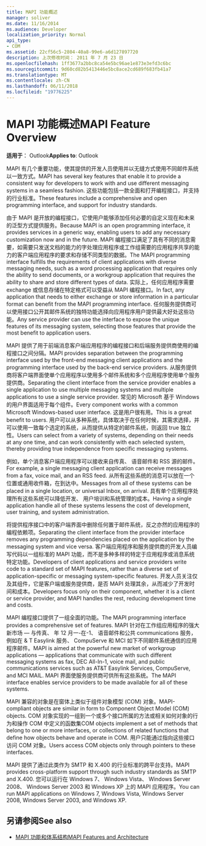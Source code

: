 ```yaml
---
title: MAPI 功能概述
manager: soliver
ms.date: 11/16/2014
ms.audience: Developer
localization_priority: Normal
api_type:
- COM
ms.assetid: 22cf56c5-2804-40a8-99e6-a6d127897720
description: 上次修改时间： 2011 年 7 月 23 日
ms.openlocfilehash: 1ff3677a2bbc8ca54e5bc96ae1e873e3efd3c6bc
ms.sourcegitcommit: 9d60cd82b5413446e5bc8ace2cd689f683fb41a7
ms.translationtype: MT
ms.contentlocale: zh-CN
ms.lasthandoff: 06/11/2018
ms.locfileid: "19776225"
---
```

# <a name="mapi-feature-overview"></a><span data-ttu-id="b1efa-103">MAPI 功能概述</span><span class="sxs-lookup"><span data-stu-id="b1efa-103">MAPI Feature Overview</span></span>
 
<span data-ttu-id="b1efa-104">**适用于**： Outlook</span><span class="sxs-lookup"><span data-stu-id="b1efa-104">**Applies to**: Outlook</span></span> 
  
<span data-ttu-id="b1efa-105">MAPI 有几个重要功能，使其提供的开发人员使用并以无缝方式使用不同邮件系统以一致方式。</span><span class="sxs-lookup"><span data-stu-id="b1efa-105">MAPI has several key features that enable it to provide a consistent way for developers to work with and use different messaging systems in a seamless fashion.</span></span> <span data-ttu-id="b1efa-106">这些功能包括一款全面和打开编程接口，并支持的行业标准。</span><span class="sxs-lookup"><span data-stu-id="b1efa-106">These features include a comprehensive and open programming interface, and support for industry standards.</span></span> 
  
<span data-ttu-id="b1efa-107">由于 MAPI 是开放的编程接口，它使用户能够添加任何必要的自定义现在和未来的泛型方式提供服务。</span><span class="sxs-lookup"><span data-stu-id="b1efa-107">Because MAPI is an open programming interface, it provides services in a generic way, enabling users to add any necessary customization now and in the future.</span></span> <span data-ttu-id="b1efa-108">MAPI 编程接口满足了具有不同的消息需要，如需要只发送文档的能力的字处理应用程序或工作组需要的应用程序共享的能力的客户端应用程序的要求和存储不同类型的数据。</span><span class="sxs-lookup"><span data-stu-id="b1efa-108">The MAPI programming interface fulfills the requirements of client applications with diverse messaging needs, such as a word processing application that requires only the ability to send documents, or a workgroup application that requires the ability to share and store different types of data.</span></span> <span data-ttu-id="b1efa-109">实际上，任何应用程序需要 exchange 或信息存储在特定格式可以受益从 MAPI 编程接口。</span><span class="sxs-lookup"><span data-stu-id="b1efa-109">In fact, any application that needs to either exchange or store information in a particular format can benefit from the MAPI programming interface.</span></span> <span data-ttu-id="b1efa-110">任何服务提供商可以使用接口公开其邮件系统的独特功能选择向应用程序用户提供最大好处这些功能。</span><span class="sxs-lookup"><span data-stu-id="b1efa-110">Any service provider can use the interface to expose the unique features of its messaging system, selecting those features that provide the most benefit to application users.</span></span>
  
<span data-ttu-id="b1efa-111">MAPI 提供了用于前端消息客户端应用程序的编程接口和后端服务提供商使用的编程接口之间分隔。</span><span class="sxs-lookup"><span data-stu-id="b1efa-111">MAPI provides separation between the programming interface used by the front-end messaging client applications and the programming interface used by the back-end service providers.</span></span> <span data-ttu-id="b1efa-112">从服务提供商将客户端界面使单个应用程序以使用多个邮件系统和多个应用程序使用单个服务提供商。</span><span class="sxs-lookup"><span data-stu-id="b1efa-112">Separating the client interface from the service provider enables a single application to use multiple messaging systems and multiple applications to use a single service provider.</span></span> <span data-ttu-id="b1efa-113">常见的 Microsoft 基于 Windows 的用户界面适用于每个组件。</span><span class="sxs-lookup"><span data-stu-id="b1efa-113">Every component works with a common Microsoft Windows-based user interface.</span></span> <span data-ttu-id="b1efa-114">这是用户很有用。</span><span class="sxs-lookup"><span data-stu-id="b1efa-114">This is a great benefit to users.</span></span> <span data-ttu-id="b1efa-115">用户可以从多种系统，具体取决于在任何时候，其需求选择，并可以使用一致每个选定的系统，从而提供从特定的邮件系统，则返回 true 独立性。</span><span class="sxs-lookup"><span data-stu-id="b1efa-115">Users can select from a variety of systems, depending on their needs at any one time, and can work consistently with each selected system, thereby providing true independence from specific messaging systems.</span></span> 
  
<span data-ttu-id="b1efa-116">例如，单个消息客户端应用程序可以接收来自传真、 语音邮件和 RSS 源的邮件。</span><span class="sxs-lookup"><span data-stu-id="b1efa-116">For example, a single messaging client application can receive messages from a fax, voice mail, and an RSS feed.</span></span> <span data-ttu-id="b1efa-117">从所有这些系统的消息可以放在一个位置或通用收件箱，在到达中。</span><span class="sxs-lookup"><span data-stu-id="b1efa-117">Messages from all of these systems can be placed in a single location, or universal Inbox, on arrival.</span></span> <span data-ttu-id="b1efa-118">具有单个应用程序处理所有这些系统可以降低开发、 用户培训和系统管理的成本。</span><span class="sxs-lookup"><span data-stu-id="b1efa-118">Having a single application handle all of these systems lessens the cost of development, user training, and system administration.</span></span> 
  
<span data-ttu-id="b1efa-119">将提供程序接口中的客户端界面中删除任何置于邮件系统，反之亦然的应用程序的编程依赖项。</span><span class="sxs-lookup"><span data-stu-id="b1efa-119">Separating the client interface from the provider interface removes any programming dependencies placed on the application by the messaging system and vice versa.</span></span> <span data-ttu-id="b1efa-120">客户端应用程序和服务提供商的开发人员编写代码以一组标准的 MAPI 功能，而不是多种多样的特定于应用程序或消息系统特定功能。</span><span class="sxs-lookup"><span data-stu-id="b1efa-120">Developers of client applications and service providers write code to a standard set of MAPI features, rather than a diverse set of application-specific or messaging system-specific features.</span></span> <span data-ttu-id="b1efa-121">开发人员关注仅及其组件，它是客户端或服务提供商，是否 MAPI 处理其余，从而减少了开发时间和成本。</span><span class="sxs-lookup"><span data-stu-id="b1efa-121">Developers focus only on their component, whether it is a client or service provider, and MAPI handles the rest, reducing development time and costs.</span></span>
  
<span data-ttu-id="b1efa-122">MAPI 编程接口提供了一组全面的功能。</span><span class="sxs-lookup"><span data-stu-id="b1efa-122">The MAPI programming interface provides a comprehensive set of features.</span></span> <span data-ttu-id="b1efa-123">MAPI 针对在工作组应用程序的强大新市场 — 与传真、 年 12 月一-在-1、 语音邮件和公共 communications 服务，例如在 & T Easylink 服务、 CompuServe 和 MCI 如下不同邮件系统通信的应用程序邮件。</span><span class="sxs-lookup"><span data-stu-id="b1efa-123">MAPI is aimed at the powerful new market of workgroup applications — applications that communicate with such different messaging systems as fax, DEC All-In-1, voice mail, and public communications services such as AT&T Easylink Services, CompuServe, and MCI MAIL.</span></span> <span data-ttu-id="b1efa-124">MAPI 界面使服务提供商可供所有这些系统。</span><span class="sxs-lookup"><span data-stu-id="b1efa-124">The MAPI interface enables service providers to be made available for all of these systems.</span></span> 
  
<span data-ttu-id="b1efa-125">MAPI 兼容的对象是在窗体上类似于组件对象模型 (COM) 对象。</span><span class="sxs-lookup"><span data-stu-id="b1efa-125">MAPI-compliant objects are similar in form to Component Object Model (COM) objects.</span></span> <span data-ttu-id="b1efa-126">COM 对象实现的一组到一个或多个接口所属的方法或相关如何对象的行为和操作 COM 中定义的函数集</span><span class="sxs-lookup"><span data-stu-id="b1efa-126">COM objects implement a set of methods that belong to one or more interfaces, or collections of related functions that define how objects behave and operate in COM.</span></span> <span data-ttu-id="b1efa-127">用户只能通过指向这些接口访问 COM 对象。</span><span class="sxs-lookup"><span data-stu-id="b1efa-127">Users access COM objects only through pointers to these interfaces.</span></span>
  
<span data-ttu-id="b1efa-128">MAPI 提供了通过此类作为 SMTP 和 X.400 的行业标准的跨平台支持。</span><span class="sxs-lookup"><span data-stu-id="b1efa-128">MAPI provides cross-platform support through such industry standards as SMTP and X.400.</span></span> <span data-ttu-id="b1efa-129">您可以运行在 Windows 7、 Windows Vista、 Windows Server 2008、 Windows Server 2003 和 Windows XP 上的 MAPI 应用程序。</span><span class="sxs-lookup"><span data-stu-id="b1efa-129">You can run MAPI applications on Windows 7, Windows Vista, Windows Server 2008, Windows Server 2003, and Windows XP.</span></span> 
  
## <a name="see-also"></a><span data-ttu-id="b1efa-130">另请参阅</span><span class="sxs-lookup"><span data-stu-id="b1efa-130">See also</span></span>

- [<span data-ttu-id="b1efa-131">MAPI 功能和体系结构</span><span class="sxs-lookup"><span data-stu-id="b1efa-131">MAPI Features and Architecture</span></span>](mapi-features-and-architecture.md)

